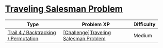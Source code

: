 # [Traveling Salesman Problem](https://www.codetree.ai/trails/complete/curated-cards/challenge-traveling-salesman-problem)

|Type|Problem XP|Difficulty|
|---|---|---|
|[Trail 4 / Backtracking / Permutation](https://www.codetree.ai/trail-info/intermediate-low/)|[[Challenge]Traveling Salesman Problem](https://www.codetree.ai/trails/complete/curated-cards/challenge-traveling-salesman-problem/)|Medium|

